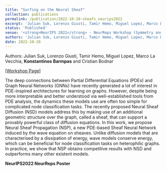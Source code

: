 ```yaml
---
title: "Surfing on the Neural Sheaf"
collection: publications
permalink: /publication/2022-10-20-sheafs_neurips2022
excerpt: 'Julian Suk, Lorenzo Giusti, Tamir Hemo, Miguel Lopez, Marco La Vecchia, <strong>Konstantinos Barmpas</strong>, Cristian Bodnar - [[Paper]()] [[Poster]()]'
status: 'Published'
venue: '<strong>NeurIPS 2022</strong> - NeurReps Workshop (Symmetry and Geometry in Neural Representations)' 
authors: 'Julian Suk, Lorenzo Giusti, Tamir Hemo, Miguel Lopez, Marco La Vecchia, <strong>Konstantinos Barmpas</strong>, Cristian Bodnar'
date: 2022-10-20
---
```


Authors: Julian Suk, Lorenzo Giusti, Tamir Hemo, Miguel Lopez, Marco La Vecchia, <strong>Konstantinos Barmpas</strong> and Cristian Bodnar

[[Workshop Page](https://www.neurreps.org)] 

The deep connections between Partial Differential Equations (PDEs) and Graph Neural Networks (GNNs) have recently generated a lot of interest in PDE-inspired architectures for learning on graphs. However, despite being more interpretable and better understood via well-established tools from PDE analysis, the dynamics these models use are often too simple for complicated node classification tasks. The recently proposed Neural Sheaf Diffusion (NSD) models address this by making use of an additional geometric structure over the graph, called a sheaf, that can support a provably powerful class of diffusion equations. In this work, we propose Neural Sheaf Propagation (NSP), a new PDE-based Sheaf Neural Network induced by the wave equation on sheaves. Unlike diffusion models that are characterised by a dissipation of energy, wave models conserve energy, which can be beneficial for node classification tasks on heterophilic graphs. In practice, we show that NSP obtains competitive results with NSD and outperforms many other existent models. 

**NeurIPS2022 NeurReps Poster**

<COMING SOON>

